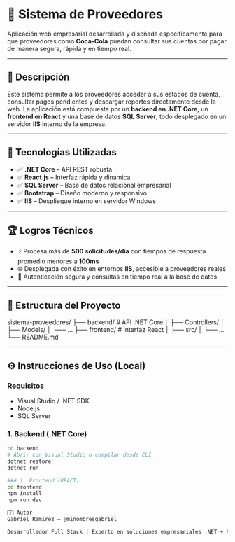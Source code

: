 # 🏢 Sistema de Proveedores

Aplicación web empresarial desarrollada y diseñada específicamente para que proveedores como **Coca-Cola** puedan consultar sus cuentas por pagar de manera segura, rápida y en tiempo real.

---

## 📌 Descripción

Este sistema permite a los proveedores acceder a sus estados de cuenta, consultar pagos pendientes y descargar reportes directamente desde la web. La aplicación está compuesta por un **backend en .NET Core**, un **frontend en React** y una base de datos **SQL Server**, todo desplegado en un servidor **IIS** interno de la empresa.

---

## 🚀 Tecnologías Utilizadas

- ✅ **.NET Core** – API REST robusta
- ✅ **React.js** – Interfaz rápida y dinámica
- ✅ **SQL Server** – Base de datos relacional empresarial
- ✅ **Bootstrap** – Diseño moderno y responsivo
- ✅ **IIS** – Despliegue interno en servidor Windows

---

## 🏆 Logros Técnicos

- ⚡ Procesa más de **500 solicitudes/día** con tiempos de respuesta promedio menores a **100ms**
- 🌐 Desplegada con éxito en entornos **IIS**, accesible a proveedores reales
- 🔐 Autenticación segura y consultas en tiempo real a la base de datos

---

## 📂 Estructura del Proyecto

sistema-proveedores/
├── backend/ # API .NET Core
│ ├── Controllers/
│ ├── Models/
│ └── ...
├── frontend/ # Interfaz React
│ ├── src/
│ └── ...
└── README.md



---

## ⚙️ Instrucciones de Uso (Local)

### Requisitos
- Visual Studio / .NET SDK
- Node.js
- SQL Server

### 1. Backend (.NET Core)
```bash
cd backend
# Abrir con Visual Studio o compilar desde CLI
dotnet restore
dotnet run

### 1. Frontend (REACT)
cd frontend
npm install
npm run dev

👨‍💻 Autor
Gabriel Ramírez – @minombresgabriel

Desarrollador Full Stack | Experto en soluciones empresariales .NET + React
